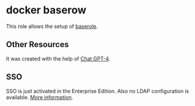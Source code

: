# docker baserow

This role allows the setup of [baserole](https://baserow.io/).

## Other Resources

It was created with the help of [Chat GPT-4](https://chat.openai.com/share/556c2d7f-6b6f-4256-a646-a50529554efc).

## SSO
SSO is just activated in the Enterprise Edition. Also no LDAP configuration is available. [More information](https://baserow.io/user-docs/enable-single-sign-on-sso).